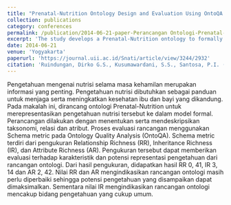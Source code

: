 ```yaml
---
title: "Prenatal-Nutrition Ontology Design and Evaluation Using OntoQA Schema Metric"
collection: publications
category: conferences
permalink: /publication/2014-06-21-paper-Perancangan Ontologi-Prenatal-Nutrition dan-Evaluasinya-Menggunakan-Schema-Metric-OntoQA
excerpt: 'The study develops a Prenatal-Nutrition ontology to formally represent nutritional knowledge during pregnancy. The ontology design includes taxonomy, relationships, and attributes, and is evaluated using Schema metrics from OntoQA. Results indicate that while the ontology covers general knowledge well, improvements are needed to enhance its ability to represent detailed nutritional information.'
date: 2014-06-21
venue: 'Yogyakarta'
paperurl: 'https://journal.uii.ac.id/Snati/article/view/3244/2932'
citation: 'Ruindungan, Dirko G.S., Kusumawardani, S.S., Santosa, P.I. (2014). &quot;Perancangan Ontologi Prenatal-Nutrition dan Evaluasinya Menggunakan Schema Metric OntoQA.&quot; <i>Proceeding Seminar Nasional Aplikasi Teknologi Informasi</i>.'
---
```


Pengetahuan mengenai nutrisi selama masa kehamilan merupakan informasi yang penting. Pengetahuan nutrisi dibutuhkan sebagai panduan untuk menjaga serta meningkatkan kesehatan ibu dan bayi yang dikandung. Pada makalah ini, dirancang ontologi Prenatal-Nutrition untuk merepresentasikan pengetahuan nutrisi tersebut ke dalam model formal. Perancangan dilakukan dengan menentukan serta mendeskripsikan taksonomi, relasi dan atribut. Proses evaluasi rancangan menggunakan Schema metric pada Ontology Quality Analysis (OntoQA). Schema metric terdiri dari pengukuran Relationship Richness (RR), Inheritance Richness (IR), dan Attribute Richness (AR). Pengukuran tersebut dapat memberikan evaluasi terhadap karakteristik dan potensi representasi pengetahuan dari rancangan ontologi. Dari hasil pengukuran, didapatkan hasil RR 0, 41, IR 3, 14 dan AR 2, 42. Nilai RR dan AR mengindikasikan rancangan ontologi masih perlu diperbaiki sehingga potensi pengetahuan yang disampaikan dapat dimaksimalkan. Sementara nilai IR mengindikasikan rancangan ontologi mencakup bidang pengetahuan yang cukup umum.

